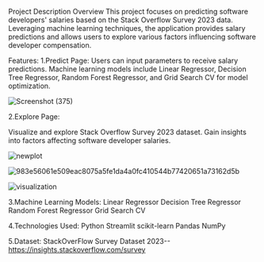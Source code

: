 Project Description
Overview
This project focuses on predicting software developers' salaries based on the Stack Overflow Survey 2023 data. Leveraging machine learning techniques, the application provides salary predictions and allows users to explore various factors influencing software developer compensation.

Features:
1.Predict Page:
Users can input parameters to receive salary predictions.
Machine learning models include Linear Regressor, Decision Tree Regressor, Random Forest Regressor, and Grid Search CV for model optimization.

![Screenshot (375)](https://github.com/Rohit2cse/Software_Developer_Salary_Prediction/assets/106802013/295e3dc2-e1ce-4899-8b9d-aedabede0822)

2.Explore Page:

Visualize and explore Stack Overflow Survey 2023 dataset.
Gain insights into factors affecting software developer salaries.

![newplot](https://github.com/Rohit2cse/Software_Developer_Salary_Prediction/assets/106802013/aa807ac8-b664-4ca8-99a5-acbd20fcf770)

![983e56061e509eac8075a5fe1da4a0fc410544b77420651a73162d5b](https://github.com/Rohit2cse/Software_Developer_Salary_Prediction/assets/106802013/04e12fb0-eba3-4cbf-af70-8e329018a580)

![visualization](https://github.com/Rohit2cse/Software_Developer_Salary_Prediction/assets/106802013/dc24802e-0e99-4ada-8095-f6f1a162ae79)

3.Machine Learning Models:
Linear Regressor
Decision Tree Regressor
Random Forest Regressor
Grid Search CV

4.Technologies Used:
Python
Streamlit
scikit-learn
Pandas
NumPy

5.Dataset:
StackOverFlow Survey Dataset 2023--https://insights.stackoverflow.com/survey
